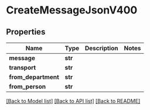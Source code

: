 # CreateMessageJsonV400

## Properties
Name | Type | Description | Notes
------------ | ------------- | ------------- | -------------
**message** | **str** |  | 
**transport** | **str** |  | 
**from_department** | **str** |  | 
**from_person** | **str** |  | 

[[Back to Model list]](../README.md#documentation-for-models) [[Back to API list]](../README.md#documentation-for-api-endpoints) [[Back to README]](../README.md)


